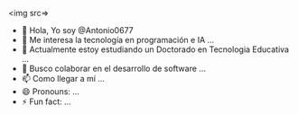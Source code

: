 <img src=>
- 👋 Hola, Yo soy @Antonio0677
- 👀 Me interesa la tecnología en programación e IA ...
- 🌱 Actualmente estoy estudiando un Doctorado en Tecnologia Educativa ...
- 💞️ Busco colaborar en el desarrollo de software ...
- 📫 Como llegar a mí ...
- 😄 Pronouns: ...
- ⚡ Fun fact: ...

<!---
Antonio0677/Antonio0677 is a ✨ special ✨ repository because its `README.md` (this file) appears on your GitHub profile.
You can click the Preview link to take a look at your changes.
--->

